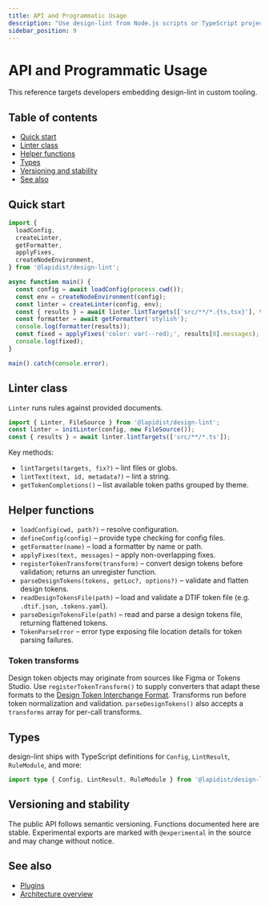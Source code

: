 ```yaml
---
title: API and Programmatic Usage
description: "Use design-lint from Node.js scripts or TypeScript projects."
sidebar_position: 9
---
```


# API and Programmatic Usage

This reference targets developers embedding design-lint in custom tooling.

## Table of contents
- [Quick start](#quick-start)
- [Linter class](#linter-class)
- [Helper functions](#helper-functions)
- [Types](#types)
- [Versioning and stability](#versioning-and-stability)
- [See also](#see-also)

## Quick start
```ts
import {
  loadConfig,
  createLinter,
  getFormatter,
  applyFixes,
  createNodeEnvironment,
} from '@lapidist/design-lint';

async function main() {
  const config = await loadConfig(process.cwd());
  const env = createNodeEnvironment(config);
  const linter = createLinter(config, env);
  const { results } = await linter.lintTargets(['src/**/*.{ts,tsx}'], true);
  const formatter = await getFormatter('stylish');
  console.log(formatter(results));
  const fixed = applyFixes('color: var(--red);', results[0].messages);
  console.log(fixed);
}

main().catch(console.error);
```

## Linter class
`Linter` runs rules against provided documents.

```ts
import { Linter, FileSource } from '@lapidist/design-lint';
const linter = initLinter(config, new FileSource());
const { results } = await linter.lintTargets(['src/**/*.ts']);
```

Key methods:
- `lintTargets(targets, fix?)` – lint files or globs.
- `lintText(text, id, metadata?)` – lint a string.
- `getTokenCompletions()` – list available token paths grouped by theme.

## Helper functions
- `loadConfig(cwd, path?)` – resolve configuration.
- `defineConfig(config)` – provide type checking for config files.
- `getFormatter(name)` – load a formatter by name or path.
- `applyFixes(text, messages)` – apply non-overlapping fixes.
- `registerTokenTransform(transform)` – convert design tokens before validation;
  returns an unregister function.
- `parseDesignTokens(tokens, getLoc?, options?)` – validate and flatten design tokens.
- `readDesignTokensFile(path)` – load and validate a DTIF token file (e.g. `.dtif.json`, `.tokens.yaml`).
- `parseDesignTokensFile(path)` – read and parse a design tokens file, returning flattened tokens.
- `TokenParseError` – error type exposing file location details for token parsing failures.

### Token transforms
Design token objects may originate from sources like Figma or Tokens Studio.
Use `registerTokenTransform()` to supply converters that adapt these formats
to the [Design Token Interchange Format](./glossary.md#design-tokens).
Transforms run before token normalization and validation.
`parseDesignTokens()` also accepts a `transforms` array for per-call transforms.

## Types
design-lint ships with TypeScript definitions for `Config`, `LintResult`, `RuleModule`, and more:

```ts
import type { Config, LintResult, RuleModule } from '@lapidist/design-lint';
```

## Versioning and stability
The public API follows semantic versioning. Functions documented here are stable. Experimental exports are marked with `@experimental` in the source and may change without notice.

## See also
- [Plugins](./plugins.md)
- [Architecture overview](./architecture.md)
